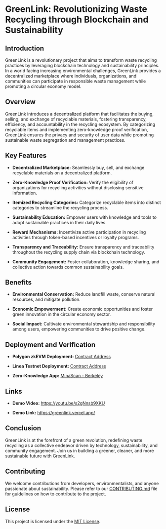 # GreenLink: Revolutionizing Waste Recycling through Blockchain and Sustainability

## Introduction

GreenLink is a revolutionary project that aims to transform waste recycling practices by leveraging blockchain technology and sustainability principles. In a world facing increasing environmental challenges, GreenLink provides a decentralized marketplace where individuals, organizations, and communities can participate in responsible waste management while promoting a circular economy model.

## Overview

GreenLink introduces a decentralized platform that facilitates the buying, selling, and exchange of recyclable materials, fostering transparency, efficiency, and accountability in the recycling ecosystem. By categorizing recyclable items and implementing zero-knowledge proof verification, GreenLink ensures the privacy and security of user data while promoting sustainable waste segregation and management practices.

## Key Features

- **Decentralized Marketplace:** Seamlessly buy, sell, and exchange recyclable materials on a decentralized platform.
  
- **Zero-Knowledge Proof Verification:** Verify the eligibility of organizations for recycling activities without disclosing sensitive information.
  
- **Itemized Recycling Categories:** Categorize recyclable items into distinct categories to streamline the recycling process.
  
- **Sustainability Education:** Empower users with knowledge and tools to adopt sustainable practices in their daily lives.
  
- **Reward Mechanisms:** Incentivize active participation in recycling activities through token-based incentives or loyalty programs.
  
- **Transparency and Traceability:** Ensure transparency and traceability throughout the recycling supply chain via blockchain technology.
  
- **Community Engagement:** Foster collaboration, knowledge sharing, and collective action towards common sustainability goals.

## Benefits

- **Environmental Conservation:** Reduce landfill waste, conserve natural resources, and mitigate pollution.
  
- **Economic Empowerment:** Create economic opportunities and foster green innovation in the circular economy sector.
  
- **Social Impact:** Cultivate environmental stewardship and responsibility among users, empowering communities to drive positive change.

## Deployment and Verification

- **Polygon zkEVM Deployment:** [Contract Address](https://testnet-zkevm.polygonscan.com/address/0x2ca89938faca177c6e8d9c55804dcc0a93af5fde)
  
- **Linea Testnet Deployment:** [Contract Address](https://goerli.lineascan.build/address/0x9e6fac91d2c7627fc473ae57bf82067fc4a4304e#code)
  
- **Zero-Knowledge App:** [MinaScan - Berkeley](https://minascan.io/berkeley/account/B62qj5vSsQiuugm8oYkYf5mXgaPQf32JZ9AaGuS9QsCpC19PEHLUjhs)

## Links
- **Demo Video:**  https://youtu.be/s2gNnsb9XKU
  
- **Demo Link:** https://greenlink.vercel.app/

## Conclusion

GreenLink is at the forefront of a green revolution, redefining waste recycling as a collective endeavor driven by technology, sustainability, and community engagement. Join us in building a greener, cleaner, and more sustainable future with GreenLink.

## Contributing

We welcome contributions from developers, environmentalists, and anyone passionate about sustainability. Please refer to our [CONTRIBUTING.md](CONTRIBUTING.md) file for guidelines on how to contribute to the project.

## License

This project is licensed under the [MIT License](LICENSE).
